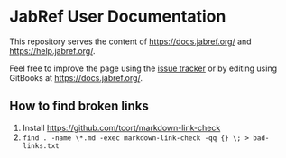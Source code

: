 # JabRef User Documentation

This repository serves the content of <https://docs.jabref.org/> and <https://help.jabref.org/>.

Feel free to improve the page using the [issue tracker](https://github.com/JabRef/help.jabref.org/issues) or by editing using GitBooks at <https://docs.jabref.org/>. 

## How to find broken links

1. Install https://github.com/tcort/markdown-link-check
2. `find . -name \*.md -exec markdown-link-check -qq {} \; > bad-links.txt`

